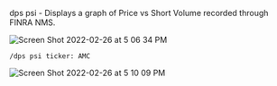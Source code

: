 dps psi - Displays a graph of Price vs Short Volume recorded through FINRA NMS.

![Screen Shot 2022-02-26 at 5 06 34 PM](https://user-images.githubusercontent.com/85772166/155864033-bb07de3a-ecb9-4b98-8ba3-cb5cfd01ab09.png)

```
/dps psi ticker: AMC
```

![Screen Shot 2022-02-26 at 5 10 09 PM](https://user-images.githubusercontent.com/85772166/155864121-692ab18d-5bf2-45b1-be7b-e12c57a062dc.png)
